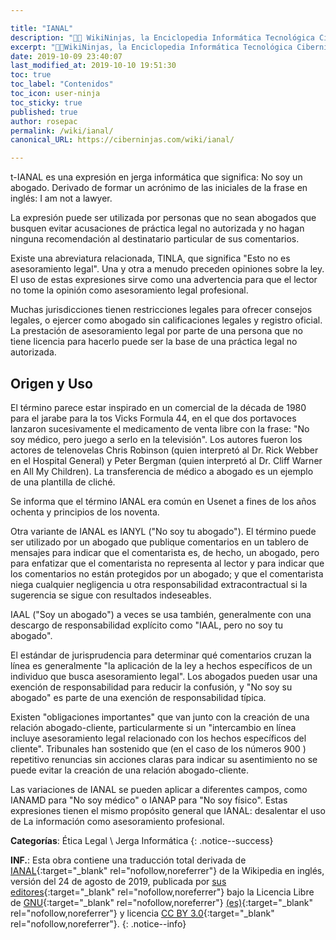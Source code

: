 ```yaml
---

title: "IANAL"
description: "👨‍💻 WikiNinjas, la Enciclopedia Informática Tecnológica Ciberninjas: IANAL, yo no soy un abogado"
excerpt: "👨‍💻WikiNinjas, la Enciclopedia Informática Tecnológica Ciberninjas: IANAL, yo no soy un abogado"
date: 2019-10-09 23:40:07
last_modified_at: 2019-10-10 19:51:30
toc: true
toc_label: "Contenidos"
toc_icon: user-ninja
toc_sticky: true
published: true
author: rosepac
permalink: /wiki/ianal/
canonical_URL: https://ciberninjas.com/wiki/ianal/

---
```


t-IANAL es una expresión en jerga informática que significa: No soy un abogado. Derivado de formar un acrónimo de las iniciales de la frase en inglés: I am not a lawyer.

La expresión puede ser utilizada por personas que no sean abogados que busquen evitar acusaciones de práctica legal no autorizada y no hagan ninguna recomendación al destinatario particular de sus comentarios.

Existe una abreviatura relacionada, TINLA, que significa "Esto no es asesoramiento legal". Una y otra a menudo preceden opiniones sobre la ley. El uso de estas expresiones sirve como una advertencia para que el lector no tome la opinión como asesoramiento legal profesional.

Muchas jurisdicciones tienen restricciones legales para ofrecer consejos legales, o ejercer como abogado sin calificaciones legales y registro oficial. La prestación de asesoramiento legal por parte de una persona que no tiene licencia para hacerlo puede ser la base de una práctica legal no autorizada.

<!-- [Jargon File](https://en.wikipedia.org/wiki/Jargon_File) , un glosario de jerga de programadores -->
## Origen y Uso

El término parece estar inspirado en un comercial de la década de 1980 para el jarabe para la tos Vicks Formula 44, en el que dos portavoces lanzaron sucesivamente el medicamento de venta libre con la frase: "No soy médico, pero juego a serlo en la televisión". Los autores fueron los actores de telenovelas Chris Robinson (quien interpretó al Dr. Rick Webber en el Hospital General) y Peter Bergman (quien interpretó al Dr. Cliff Warner en All My Children). La transferencia de médico a abogado es un ejemplo de una plantilla de cliché. 

Se informa que el término IANAL era común en Usenet a fines de los años ochenta y principios de los noventa.

Otra variante de IANAL es IANYL ("No soy tu abogado"). El término puede ser utilizado por un abogado que publique comentarios en un tablero de mensajes para indicar que el comentarista es, de hecho, un abogado, pero para enfatizar que el comentarista no representa al lector y para indicar que los comentarios no están protegidos por un abogado; y que el comentarista niega cualquier negligencia u otra responsabilidad extracontractual si la sugerencia se sigue con resultados indeseables.

IAAL ("Soy un abogado") a veces se usa también, generalmente con una descargo de responsabilidad explícito como "IAAL, pero no soy tu abogado".

El estándar de jurisprudencia para determinar qué comentarios cruzan la línea es generalmente "la aplicación de la ley a hechos específicos de un individuo que busca asesoramiento legal". Los abogados pueden usar una exención de responsabilidad para reducir la confusión, y "No soy su abogado" es parte de una exención de responsabilidad típica.

Existen "obligaciones importantes" que van junto con la creación de una relación abogado-cliente, particularmente si un "intercambio en línea incluye asesoramiento legal relacionado con los hechos específicos del cliente". Tribunales han sostenido que (en el caso de los números 900 ) repetitivo renuncias sin acciones claras para indicar su asentimiento no se puede evitar la creación de una relación abogado-cliente.

Las variaciones de IANAL se pueden aplicar a diferentes campos, como IANAMD para "No soy médico" o IANAP para "No soy físico". Estas expresiones tienen el mismo propósito general que IANAL: desalentar el uso de La información como asesoramiento profesional.

**Categorías**: Ética Legal \ Jerga Informática
{: .notice--success}

**INF.**: Esta obra contiene una traducción total derivada de [IANAL](https://en.wikipedia.org/wiki/IANAL){:target="_blank" rel="nofollow,noreferrer"} de la Wikipedia en inglés, versión del 24 de agosto de 2019, publicada por [sus editores](https://en.wikipedia.org/w/index.php?title=IANAL&action=history){:target="_blank" rel="nofollow,noreferrer"} bajo la Licencia Libre de [GNU](http://www.gnu.org/licenses/licenses.html#GPL){:target="_blank" rel="nofollow,noreferrer"} [(es)](https://es.wikipedia.org/wiki/Wikipedia:Traducci%C3%B3n_no_oficial_de_la_Licencia_de_documentaci%C3%B3n_libre_de_GNU){:target="_blank" rel="nofollow,noreferrer"} y licencia [CC BY 3.0](https://creativecommons.org/licenses/by-sa/3.0/deed.es){:target="_blank" rel="nofollow,noreferrer"}.
{: .notice--info}